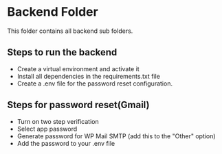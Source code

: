 # Backend Folder
This folder contains all backend sub folders.

## Steps to run the backend
- Create a virtual environment and activate it
- Install all dependencies in the requirements.txt file
- Create a .env file for the password reset configuration.

## Steps for password reset(Gmail)
- Turn on two step verification
- Select app password
- Generate password for WP Mail SMTP (add this to the "Other" option)
- Add the password to your .env file